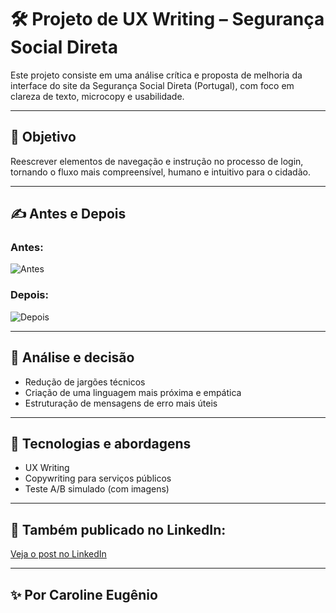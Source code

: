 # 🛠️ Projeto de UX Writing – Segurança Social Direta

Este projeto consiste em uma análise crítica e proposta de melhoria da interface do site da Segurança Social Direta (Portugal), com foco em clareza de texto, microcopy e usabilidade.

---

## 🎯 Objetivo
Reescrever elementos de navegação e instrução no processo de login, tornando o fluxo mais compreensível, humano e intuitivo para o cidadão.

---

## ✍️ Antes e Depois

### Antes:
![Antes](antes-seguranca-social)

### Depois:
![Depois](depois-seguranca-social)

---

## 🧠 Análise e decisão

- Redução de jargões técnicos
- Criação de uma linguagem mais próxima e empática
- Estruturação de mensagens de erro mais úteis

---

## 📌 Tecnologias e abordagens
- UX Writing
- Copywriting para serviços públicos
- Teste A/B simulado (com imagens)

---

## 🔗 Também publicado no LinkedIn:
[Veja o post no LinkedIn](https://www.linkedin.com/posts/activity-7320055026398195712-2pgF?utm_source=share&utm_medium=member_desktop&rcm=ACoAADxBwlEBbVxhVnDxeAKIoze1xfVmRDttdYY)

---

## ✨ Por Caroline Eugênio